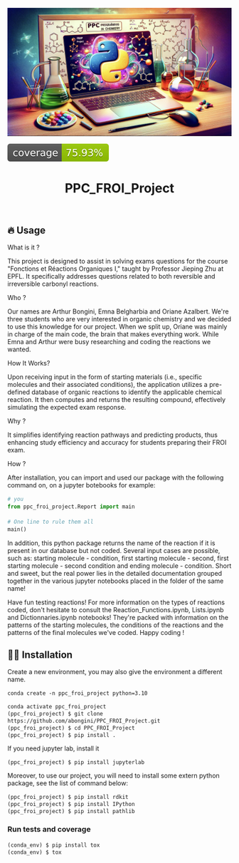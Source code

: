 ![Project Logo](assets/banner.jpg)

![Coverage Status](assets/coverage-badge.svg)

<h1 align="center">
PPC_FROI_Project
</h1>

<br>


## 🔥 Usage

What is it ? 

This project is designed to assist in solving exams questions for the course "Fonctions et Réactions Organiques I," taught by Professor Jieping Zhu at EPFL. It specifically addresses questions related to both reversible and irreversible carbonyl reactions.

Who ?

Our names are Arthur Bongini, Emna Belgharbia and Oriane Azalbert. We're three students who are very interested in organic chemistry and we decided to use this knowledge for our project. When we split up, Oriane was mainly in charge of the main code, the brain that makes everything work. While Emna and Arthur were busy researching and coding the reactions we wanted.

How It Works? 

Upon receiving input in the form of starting materials (i.e., specific molecules and their associated conditions), the application utilizes a pre-defined database of organic reactions to identify the applicable chemical reaction. It then computes and returns the resulting compound, effectively simulating the expected exam response.

Why ? 

 It simplifies identifying reaction pathways and predicting products, thus enhancing study efficiency and accuracy for students preparing their FROI exam.

How ?

After installation, you can import and used our package with the following command on, on a jupyter botebooks for example:
 
```python
# you
from ppc_froi_project.Report import main

# One line to rule them all
main()
```
In addition, this python package returns the name of the reaction if it is present in our database but not coded. Several input cases are possible, such as: starting molecule - condition, first starting molecule - second, first starting molecule - second condition and ending molecule - condition.
Short and sweet, but the real power lies in the detailed documentation grouped together in the various jupyter notebooks placed in the folder of the same name!

Have fun testing reactions! For more information on the types of reactions coded, don't hesitate to consult the Reaction_Functions.ipynb, Lists.ipynb and Dictionnaries.ipynb notebooks! They're packed with information on the patterns of the starting molecules, the conditions of the reactions and the patterns of the final molecules we've coded. Happy coding !

## 👩‍💻 Installation

Create a new environment, you may also give the environment a different name. 

```
conda create -n ppc_froi_project python=3.10 
```

```
conda activate ppc_froi_project
(ppc_froi_project) $ git clone https://github.com/abongini/PPC_FROI_Project.git
(ppc_froi_project) $ cd PPC_FROI_Project
(ppc_froi_project) $ pip install .
```

If you need jupyter lab, install it 

```
(ppc_froi_project) $ pip install jupyterlab
```
Moreover, to use our project, you will need to install some extern python package, see the list of command below:

```
(ppc_froi_project) $ pip install rdkit
(ppc_froi_project) $ pip install IPython
(ppc_froi_project) $ pip install pathlib
```

### Run tests and coverage

```
(conda_env) $ pip install tox
(conda_env) $ tox
```


